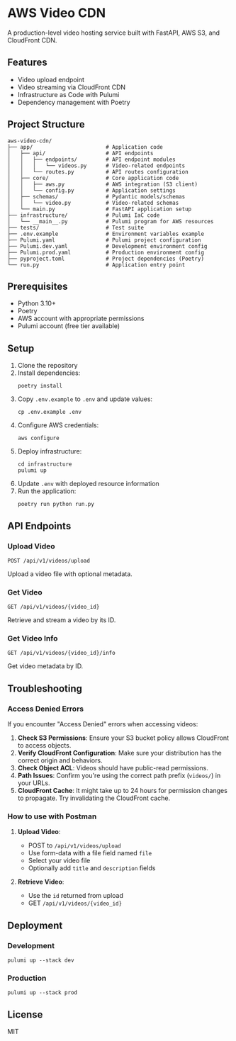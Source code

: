 # AWS Video CDN

A production-level video hosting service built with FastAPI, AWS S3, and CloudFront CDN.

## Features

- Video upload endpoint
- Video streaming via CloudFront CDN
- Infrastructure as Code with Pulumi
- Dependency management with Poetry

## Project Structure

```
aws-video-cdn/
├── app/                       # Application code
│   ├── api/                   # API endpoints
│   │   ├── endpoints/         # API endpoint modules
│   │   │   └── videos.py      # Video-related endpoints
│   │   └── routes.py          # API routes configuration
│   ├── core/                  # Core application code
│   │   ├── aws.py             # AWS integration (S3 client)
│   │   └── config.py          # Application settings
│   ├── schemas/               # Pydantic models/schemas
│   │   └── video.py           # Video-related schemas
│   └── main.py                # FastAPI application setup
├── infrastructure/            # Pulumi IaC code
│   └── __main__.py            # Pulumi program for AWS resources
├── tests/                     # Test suite
├── .env.example               # Environment variables example
├── Pulumi.yaml                # Pulumi project configuration
├── Pulumi.dev.yaml            # Development environment config
├── Pulumi.prod.yaml           # Production environment config
├── pyproject.toml             # Project dependencies (Poetry)
└── run.py                     # Application entry point
```

## Prerequisites

- Python 3.10+
- Poetry
- AWS account with appropriate permissions
- Pulumi account (free tier available)

## Setup

1. Clone the repository
2. Install dependencies:
   ```
   poetry install
   ```
3. Copy `.env.example` to `.env` and update values:
   ```
   cp .env.example .env
   ```
4. Configure AWS credentials:
   ```
   aws configure
   ```
5. Deploy infrastructure:
   ```
   cd infrastructure
   pulumi up
   ```
6. Update `.env` with deployed resource information
7. Run the application:
   ```
   poetry run python run.py
   ```

## API Endpoints

### Upload Video
`POST /api/v1/videos/upload`

Upload a video file with optional metadata.

### Get Video
`GET /api/v1/videos/{video_id}`

Retrieve and stream a video by its ID.

### Get Video Info
`GET /api/v1/videos/{video_id}/info`

Get video metadata by ID.

## Troubleshooting

### Access Denied Errors
If you encounter "Access Denied" errors when accessing videos:

1. **Check S3 Permissions**: Ensure your S3 bucket policy allows CloudFront to access objects.
2. **Verify CloudFront Configuration**: Make sure your distribution has the correct origin and behaviors.
3. **Check Object ACL**: Videos should have public-read permissions.
4. **Path Issues**: Confirm you're using the correct path prefix (`videos/`) in your URLs.
5. **CloudFront Cache**: It might take up to 24 hours for permission changes to propagate. Try invalidating the CloudFront cache.

### How to use with Postman
1. **Upload Video**:
   - POST to `/api/v1/videos/upload`
   - Use form-data with a file field named `file`
   - Select your video file
   - Optionally add `title` and `description` fields

2. **Retrieve Video**:
   - Use the `id` returned from upload
   - GET `/api/v1/videos/{video_id}`

## Deployment

### Development
```
pulumi up --stack dev
```

### Production
```
pulumi up --stack prod
```

## License

MIT
